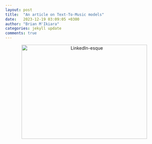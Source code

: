 ```yaml
---
layout: post
title:  "An article on Text-To-Music models"
date:   2023-12-19 03:09:05 +0300
author: "Brian M'Ikiara"
categories: jekyll update
comments: true
---
```


<div align='center'>
    <img src="{{ "/assets/images/2023-12-19-first-linkedin-post.jpg" | relative_url }}" style='width:400px;height:300px' alt='LinkedIn-esque' />
</div>
